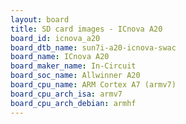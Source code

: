 ```yaml
---
layout: board
title: SD card images - ICnova A20
board_id: icnova_a20
board_dtb_name: sun7i-a20-icnova-swac
board_name: ICnova A20
board_maker_name: In-Circuit
board_soc_name: Allwinner A20
board_cpu_name: ARM Cortex A7 (armv7)
board_cpu_arch_isa: armv7
board_cpu_arch_debian: armhf
---
```

